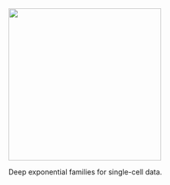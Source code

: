 <div align="left">
  <img src="https://github.com/pedrofale/scDEF/raw/main/figures/scdef.png", width="300px">
</div>
<p></p>
<!--
[![pypi](https://img.shields.io/pypi/v/scdef.svg?style=flat)](https://pypi.python.org/pypi/scdef)
[![build](https://github.com/pedrofale/scdef/actions/workflows/main.yaml/badge.svg)](https://github.com/pedrofale/scDEF/actions/workflows/main.yaml) -->

Deep exponential families for single-cell data.
